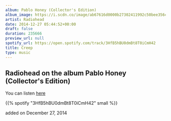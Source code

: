 ```yaml
---
album: Pablo Honey (Collector's Edition)
album_image: https://i.scdn.co/image/ab67616d0000b27302411992c50bee356ce04d68
artist: Radiohead
date: 2014-12-27 05:44:52+00:00
draft: false
duration: 235666
preview_url: null
spotify_url: https://open.spotify.com/track/3HfB5hBU0dmBt8T0iCmH42
title: Creep
type: music
---
```



## Radiohead on the album Pablo Honey (Collector's Edition)

You can listen [here](https://open.spotify.com/track/3HfB5hBU0dmBt8T0iCmH42)

{{% spotify "3HfB5hBU0dmBt8T0iCmH42" small %}}

added on December 27, 2014